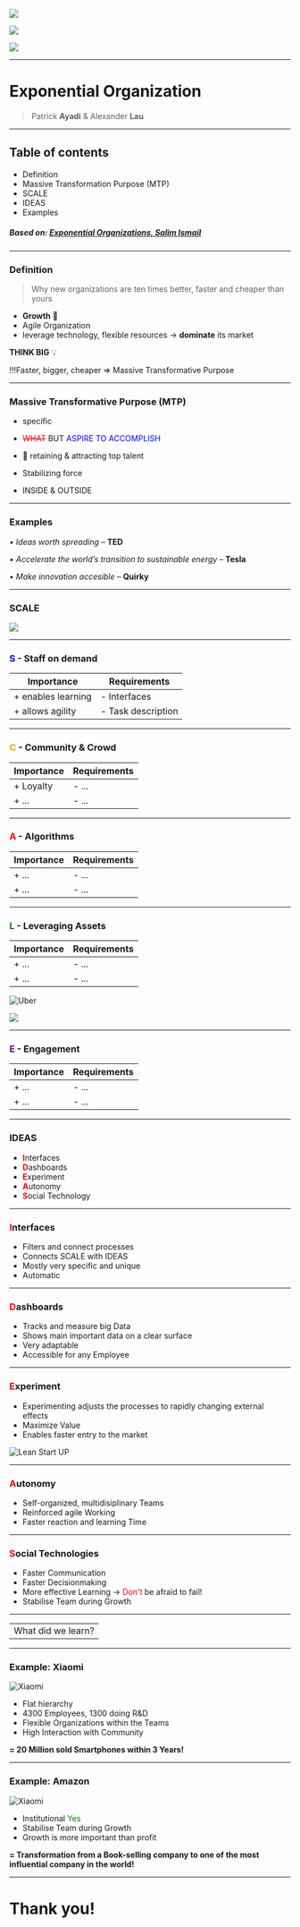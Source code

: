 ![](AirBnb.png) 

![](Uber.png) 

![](Netflix.png) 

---

# Exponential Organization
>Patrick **Ayadi** & Alexander **Lau**
---
## Table of contents
* Definition
* Massive Transformation Purpose (MTP)
* SCALE
* IDEAS
* Examples

##### Based on: [Exponential Organizations, Salim Ismail](https://www.amazon.de/Exponential-Organizations-Author-published-October/dp/B00Y4QA03S/ref=sr_1_4?crid=2US038FVFL645&dchild=1&keywords=exponential+organizations&qid=1634559116&sr=8-4)
---
### Definition
> Why new organizations are ten times better, faster and cheaper than yours
* **Growth** :rocket: 
* Agile Organization
* leverage technology, flexible resources
-> **dominate** its market

 **THINK BIG** :bulb: 

 !!!Faster, bigger, cheaper => Massive Transformative Purpose 



---
### Massive Transformative Purpose (MTP)
* specific

* <span style="color:red">~~WHAT~~</span> BUT <span style="color:blue">ASPIRE TO ACCOMPLISH</span>

* :magnet: retaining & attracting top talent 

* Stabilizing force

* INSIDE & OUTSIDE 

---
### Examples 
•	*Ideas worth spreading* – **TED**

•	*Accelerate the world’s transition to sustainable energy* – **Tesla**

•	*Make innovation accesible* – **Quirky**


---
### SCALE
![](SCALE.png) 




---
###  <span style="color:blue">S</span> - Staff on demand
| Importance | Requirements |
| ----------- | ----------- |
| + enables learning   | - Interfaces 
| + allows agility     | - Task description 


---
### <span style="color:orange">C</span> - Community & Crowd
| Importance | Requirements |
| ----------- | ----------- |
| + Loyalty  | - ...  |
| + ...  | - ...  |

---
### <span style="color:red">A</span> - Algorithms
| Importance | Requirements |
| ----------- | ----------- |
| + ...  | - ...  |
| + ...  | - ...  |

---
### <span style="color:green">L</span> - Leveraging Assets
| Importance | Requirements |
| ----------- | ----------- |
| + ...  | - ...  |
| + ...  | - ...  |





![Uber](Uber.png) 

![](Google.png) 

---
### <span style="color:purple">E</span> - Engagement 
| Importance | Requirements |
| ----------- | ----------- |
| + ...  | - ...  |
| + ...  | - ...  |


---
### IDEAS
* <span style="color:red">**I**</span>nterfaces
* <span style="color:red">**D**</span>ashboards
* <span style="color:red">**E**</span>xperiment
* <span style="color:red">**A**</span>utonomy
* <span style="color:red">**S**</span>ocial Technology

---
### <span style="color:red">**I**</span>nterfaces
* Filters and connect processes
* Connects SCALE with IDEAS
* Mostly very specific and unique
* Automatic

---

### <span style="color:red">**D**</span>ashboards
* Tracks and measure big Data
* Shows main important data on a clear surface
* Very adaptable
* Accessible for any Employee

---
### <span style="color:red">**E**</span>xperiment
* Experimenting adjusts the processes to rapidly changing external effects
* Maximize Value
* Enables faster entry to the market

![Lean Start UP](Startup.png) 

---

### <span style="color:red">**A**</span>utonomy
* Self-organized, multidisiplinary Teams
* Reinforced agile Working
* Faster reaction and learning Time

---

### <span style="color:red">**S**</span>ocial Technologies
* Faster Communication
* Faster Decisionmaking
* More effective Learning -> <span style="color:red">Don't</span>  be afraid to fail!
* Stabilise Team during Growth

---

<table><tr><td>What did we learn?</td></tr></table>

---
### Example: Xiaomi

![Xiaomi](Xiaomi_logo_(2021-).svg.png) 
* Flat hierarchy
* 4300 Employees, 1300 doing R&D
* Flexible Organizations within the Teams
* High Interaction with Community 

**= 20 Million sold Smartphones within 3 Years!** 

---
### Example: Amazon
![Xiaomi](Amazonlogo.PNG) 

* Institutional <span style="color:green">Yes</span>  
* Stabilise Team during Growth
* Growth is more important than profit

**= Transformation from a Book-selling company to one of the most influential company in the world!** 

---
# Thank you!
